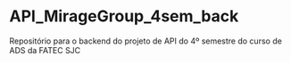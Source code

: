 # API_MirageGroup_4sem_back
Repositório para o backend do projeto de API do 4º semestre do curso de ADS da FATEC SJC
